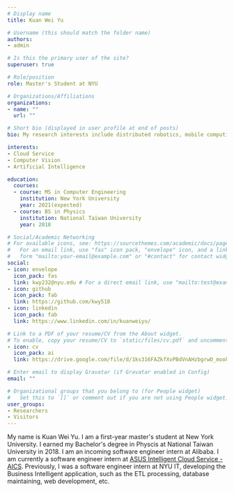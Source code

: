 ```yaml
---
# Display name
title: Kuan Wei Yu

# Username (this should match the folder name)
authors:
- admin

# Is this the primary user of the site?
superuser: true

# Role/position
role: Master's Student at NYU

# Organizations/Affiliations
organizations:
- name: ""
  url: ""

# Short bio (displayed in user profile at end of posts)
bio: My research interests include distributed robotics, mobile computing and programmable matter.

interests:
- Cloud Service
- Computer Vision
- Artificial Intelligence

education:
  courses:
  - course: MS in Computer Engineering
    institution: New York University
    year: 2021(expected)
  - course: BS in Physics
    institution: National Taiwan University
    year: 2018

# Social/Academic Networking
# For available icons, see: https://sourcethemes.com/academic/docs/page-builder/#icons
#   For an email link, use "fas" icon pack, "envelope" icon, and a link in the
#   form "mailto:your-email@example.com" or "#contact" for contact widget.
social:
- icon: envelope
  icon_pack: fas
  link: kwy232@nyu.edu # For a direct email link, use "mailto:test@example.org".
- icon: github
  icon_pack: fab
  link: https://github.com/kwy518
- icon: linkedin
  icon_pack: fab
  link: https://www.linkedin.com/in/kuanweiyu/

# Link to a PDF of your resume/CV from the About widget.
# To enable, copy your resume/CV to `static/files/cv.pdf` and uncomment the lines below.
- icon: cv
  icon_pack: ai
  link: https://drive.google.com/file/d/1ks316FAZkfXvPBdVnAHzbgrwO_mookW3/view?usp=sharing

# Enter email to display Gravatar (if Gravatar enabled in Config)
email: ""

# Organizational groups that you belong to (for People widget)
#   Set this to `[]` or comment out if you are not using People widget.
user_groups:
- Researchers
- Visitors
---
```


My name is Kuan Wei Yu. I am a first-year master's student at New York University. I earned my Bachelor's degree in Physcis at National Taiwan University in 2018. I am an incoming software engineer intern at Alibaba. I am currently a software engineer intern at [ASUS Intelligent Cloud Service - AICS](https://aics.asus.com/). Previously, I was a software engineer intern at NYU IT, developing the Business Intelligent application, such as the ETL processing, database maintaining, web development, etc.